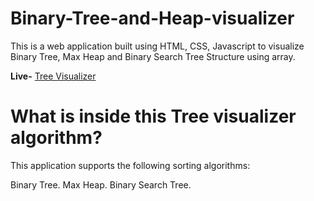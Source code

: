 # Binary-Tree-and-Heap-visualizer
This is a web application built using HTML, CSS, Javascript to visualize Binary Tree, Max Heap and Binary Search Tree Structure using array.

**Live-** [Tree Visualizer](https://adarshsingh7647.github.io/)


# What is inside this Tree visualizer algorithm?
This application supports the following sorting algorithms:

Binary Tree.
Max Heap.
Binary Search Tree.
